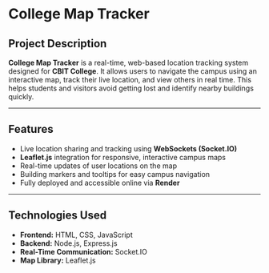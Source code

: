 # College Map Tracker

## Project Description  
**College Map Tracker** is a real-time, web-based location tracking system designed for **CBIT College**. It allows users to navigate the campus using an interactive map, track their live location, and view others in real time. This helps students and visitors avoid getting lost and identify nearby buildings quickly.

---

## Features  
- Live location sharing and tracking using **WebSockets (Socket.IO)**
- **Leaflet.js** integration for responsive, interactive campus maps  
- Real-time updates of user locations on the map
- Building markers and tooltips for easy campus navigation  
- Fully deployed and accessible online via **Render**

---

## Technologies Used  
- **Frontend:** HTML, CSS, JavaScript  
- **Backend:** Node.js, Express.js  
- **Real-Time Communication:** Socket.IO  
- **Map Library:** Leaflet.js  
